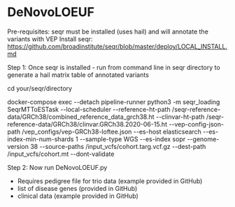 # DeNovoLOEUF

Pre-requisites: seqr must be installed (uses hail) and will annotate the variants with VEP
Install seqr: https://github.com/broadinstitute/seqr/blob/master/deploy/LOCAL_INSTALL.md

Step 1: Once seqr is installed - run from command line in seqr directory to generate a hail matrix table of annotated variants

cd your/seqr/directory

docker-compose exec --detach pipeline-runner python3 -m seqr_loading SeqrMTToESTask --local-scheduler --reference-ht-path /seqr-reference-data/GRCh38/combined_reference_data_grch38.ht --clinvar-ht-path /seqr-reference-data/GRCh38/clinvar.GRCh38.2020-06-15.ht --vep-config-json-path /vep_configs/vep-GRCh38-loftee.json --es-host elasticsearch --es-index-min-num-shards 1 --sample-type WGS --es-index sopr --genome-version 38 --source-paths /input_vcfs/cohort.targ.vcf.gz --dest-path /input_vcfs/cohort.mt --dont-validate

Step 2: Now run DeNovoLOEUF.py

- Requires pedigree file for trio data (example provided in GitHub)
- list of disease genes (provided in GitHub)
- clinical data (example provided in GitHub)
